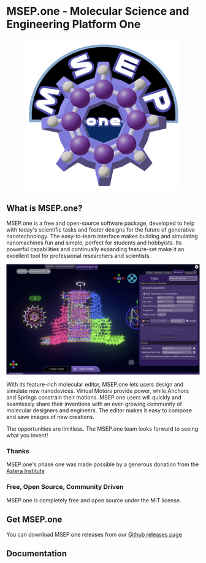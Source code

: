 # MSEP.one - Molecular Science and Engineering Platform One

<p align="center">
  <a href="https://msep.one">
    <img src="logo.png" width="400" alt="MSEP.one logo">
  </a>
</p>

## What is MSEP.one?
MSEP.one is a free and open-source software package, developed to help with today's scientific tasks and foster designs for the future of generative nanotechnology.
The easy-to-learn interface makes building and simulating nanomachines fun and simple, perfect for students and hobbyists. Its powerful capabilities and continually expanding feature-set make it an excellent tool for professional researchers and scientists.

<p align="center">
  <img src="screenshot.png" width="800" alt="Screenshot of MSEP.one in action">
</p>

With its feature-rich molecular editor, MSEP.one lets users design and simulate new nanodevices. Virtual Motors provide power, while Anchors and Springs constrain their motions.
MSEP.one users will quickly and seamlessly share their inventions with an ever-growing community of molecular designers and engineers. The editor makes it easy to compose and save images of new creations.

The opportunities are limitless. The MSEP.one team looks forward to seeing what you invent!

### Thanks

MSEP.one's phase one was made possible by a generous donation from the [Astera Institute](https://astera.org)

### Free, Open Source, Community Driven 
MSEP.one is completely free and open source under the MIT license.

## Get MSEP.one

You can download MSEP.one releases from our [Github releases page](https://github.com/MSEP-one/msep.one/releases/)

## Documentation
<Get Documentation instructions here>
